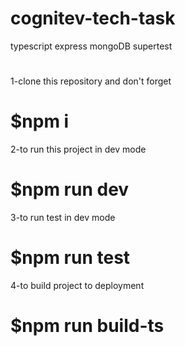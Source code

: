 # cognitev-tech-task
typescript express mongoDB supertest
#
1-clone this repository and don't forget 
# $npm i 
2-to run this project in dev mode
# $npm run dev
3-to run test in dev mode 
# $npm run test
4-to build project to deployment 
# $npm run build-ts
